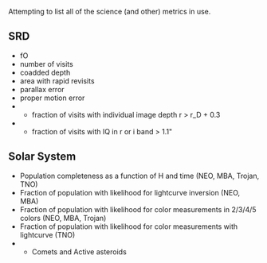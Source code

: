 Attempting to list all of the science (and other) metrics in use. 

SRD
---
* fO
* number of visits
* coadded depth
* area with rapid revisits
* parallax error
* proper motion error
* - fraction of visits with individual image depth r > r_D + 0.3
* - fraction of visits with IQ in r or i band > 1.1"

Solar System
------------
* Population completeness as a function of H and time (NEO, MBA, Trojan, TNO)
* Fraction of population with likelihood for lightcurve inversion (NEO, MBA)
* Fraction of population with likelihood for color measurements in 2/3/4/5 colors (NEO, MBA, Trojan)
* Fraction of population with likelihood for color measurements with lightcurve (TNO)
* - Comets and Active asteroids

